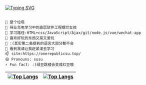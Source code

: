 


[![Typing SVG](https://readme-typing-svg.herokuapp.com/?lines=温柔仅供参考,一切请以生气时间为准ovo)](https://git.io/typing-svg)

```text

💬 是个垃圾
🔭 待业充电学习中的底层软件工程摆烂女孩
🌱 学习路径:HTML+css/JavaScript/Ajax/git/node.js/vue/wechat-app
👯 喜欢好玩的东西又菜又爱玩
🤔 :(其实第二条提到的语言大部分都不会
💬 看到我请让我赶紧滚去学习
📫 site:https://onerepublicsu.top/
😄 Pronouns: susu
⚡ Fun fact: :)绿豆跳楼会变成红豆哦
```



[![Top Langs](https://github-readme-stats.vercel.app/api/top-langs/?username=OneRepublicSu&show_icons=true&count_private=true&theme=graywhite)](https://github.com/OneRepublicSu/github-readme-stats) |  [![Top Langs](https://activity-graph.herokuapp.com/graph?username=OneRepublicSu&theme=github-light&line=24292e)](https://github.com/OneRepublicSu/github-readme-stats)
:-------------------------:|:-------------------------:
